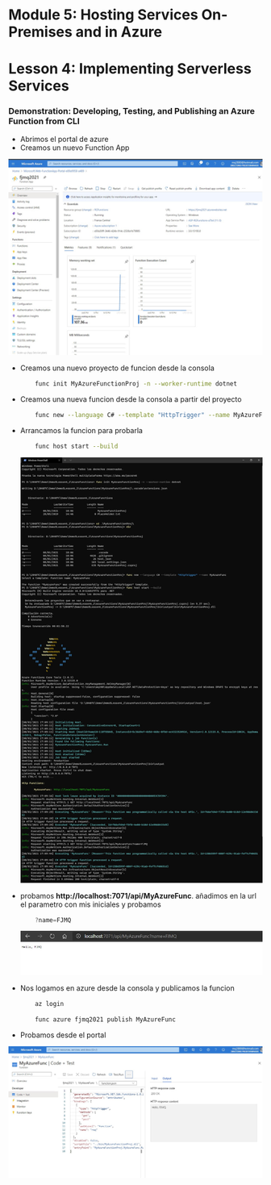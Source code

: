 # Module 5: Hosting Services On-Premises and in Azure

# Lesson 4: Implementing Serverless Services

### Demonstration: Developing, Testing, and Publishing an Azure Function from CLI

- Abrimos el portal de azure
- Creamos un nuevo Function App 

![](./img/Captura0.jpg)

- Creamos una nuevo proyecto de funcion desde la consola 

  ```bash
      func init MyAzureFunctionProj -n --worker-runtime dotnet
  ```

- Creamos una nueva funcion desde la consola a partir del proyecto 

  ```bash
      func new --language C# --template "HttpTrigger" --name MyAzureFunc
  ```

- Arrancamos la funcion para probarla

  ```bash
      func host start --build
  ```

  ![](./img/Captura1.jpg)

- probamos **http://localhost:7071/api/MyAzureFunc**. añadimos en la url el parametro con mis iniciales y probamos

  ```cs
      ?name=FJMQ
  ```

  ![](./img/Captura2.jpg)

- Nos logamos en azure desde la consola y publicamos la funcion

  ```bash
      az login
  ```

  

  ```bash
      func azure fjmq2021 publish MyAzureFunc
  ```

  

- Probamos desde el portal

  

![](./img/Captura4.jpg)

